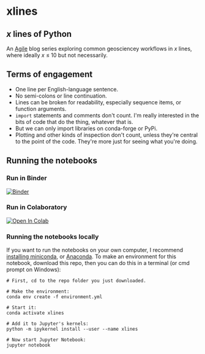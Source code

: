 # xlines

## *x* lines of Python

An [Agile](http://www.agilescientific.com/) blog series exploring common geosciencey workflows in *x* lines, where ideally *x* &le; 10 but not necessarily.

## Terms of engagement

- One line per English-language sentence.
- No semi-colons or line continuation.
- Lines can be broken for readability, especially sequence items, or function arguments.
- `import` statements and comments don't count. I'm really interested in the bits of code that do the thing, whatever that is.
- But we can only import libraries on conda-forge or PyPi.
- Plotting and other kinds of inspection don't count, unless they're central to the point of the code. They're more just for seeing what you're doing.

## Running the notebooks

### Run in Binder

[![Binder](https://mybinder.org/badge_logo.svg)](https://mybinder.org/v2/gh/agile-geoscience/xlines/master?filepath=notebooks)


### Run in Colaboratory

[![Open In Colab](https://colab.research.google.com/assets/colab-badge.svg)](https://colab.research.google.com/github/agile-geoscience/xlines)


### Running the notebooks locally

If you want to run the notebooks on your own computer, I recommend [installing miniconda](https://conda.io/en/latest/miniconda.html), or  [Anaconda](https://www.anaconda.com/distribution/). To make an environment for this notebook, download this repo, then you can do this in a terminal (or cmd prompt on Windows):

    # First, cd to the repo folder you just downloaded.

    # Make the environment:
    conda env create -f environment.yml
    
    # Start it:
    conda activate xlines

    # Add it to Jupyter's kernels:
    python -m ipykernel install --user --name xlines

    # Now start Jupyter Notebook:
    jupyter notebook

